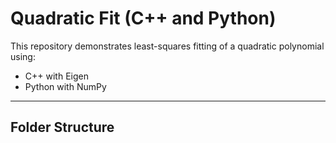 # Quadratic Fit (C++ and Python)

This repository demonstrates least-squares fitting of a quadratic polynomial using:

- C++ with Eigen
- Python with NumPy

---

## Folder Structure


